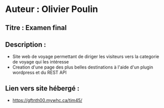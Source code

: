 
# Auteur : Olivier Poulin

## Titre : Examen final

## Description :
- Site web de voyage permettant de diriger les visiteurs vers la categorie de voyage qui les intéresse
- Creation d'une page des plus belles destinations à l'aide d'un plugin wordpress et du REST API

## Lien vers site hébergé :
- https://gftnth00.mywhc.ca/tim45/

